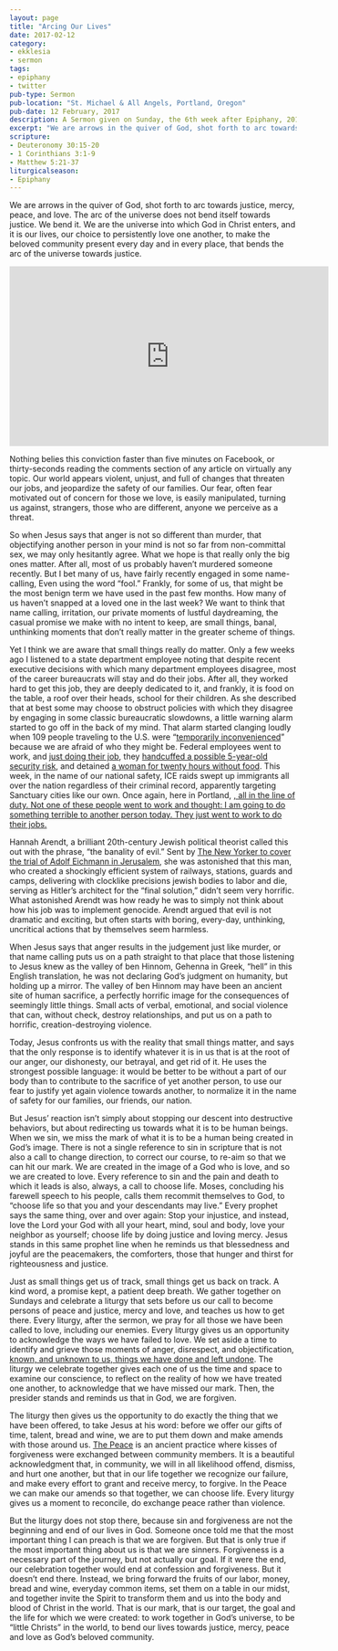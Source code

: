 ```yaml
---
layout: page
title: "Arcing Our Lives"
date: 2017-02-12
category:
- ekklesia
- sermon
tags:
- epiphany
- twitter
pub-type: Sermon
pub-location: "St. Michael & All Angels, Portland, Oregon"
pub-date: 12 February, 2017
description: A Sermon given on Sunday, the 6th week after Epiphany, 2017
excerpt: "We are arrows in the quiver of God, shot forth to arc towards justice, mercy, peace, and love. The arc of the universe does not bend itself towards justice. We bend it. We are the universe into which God in Christ enters, and it is our lives, our choice to persistently love one another, to make the beloved community present every day and in every place, that bends the arc of the universe towards justice."
scripture:
- Deuteronomy 30:15-20
- 1 Corinthians 3:1-9
- Matthew 5:21-37
liturgicalseason:
- Epiphany
---
```

<p>We are arrows in the quiver of God, shot forth to arc towards justice, mercy, peace, and love. The arc of the universe does not bend itself towards justice. We bend it. We are the universe into which God in Christ enters, and it is our lives, our choice to persistently love one another, to make the beloved community present every day and in every place, that bends the arc of the universe towards justice.</p>
<div class="flex-video">
  <iframe width="560" height="315" src="https://www.youtube.com/embed/B_8_a2lztlA" frameborder="0" allowfullscreen></iframe>
</div>
<p>Nothing belies this conviction faster than five minutes on Facebook, or thirty-seconds reading the comments section of any article on virtually any topic. Our world appears violent, unjust, and full of changes that threaten our jobs, and jeopardize the safety of our families. Our fear, often fear motivated out of concern for those we love, is easily manipulated, turning us against, strangers, those who are different, anyone we perceive as a threat.</p>
<p>So when Jesus says that anger is not so different than murder, that objectifying another person in your mind is not so far from non-committal sex, we may only hesitantly agree. What we hope is that really only the big ones matter. After all, most of us probably haven&#8217;t murdered someone recently. But I bet many of us, have fairly recently engaged in some name-calling, Even using the word &#8220;fool.&#8221; Frankly, for some of us, that might be the most benign term we have used in the past few months. How many of us haven&#8217;t snapped at a loved one in the last week? We want to think that name calling, irritation, our private moments of lustful daydreaming, the casual promise we make with no intent to keep, are small things, banal, unthinking moments that don&#8217;t really matter in the greater scheme of things.</p>
<p>Yet I think we are aware that small things really do matter. Only a few weeks ago I listened to a state department employee noting that despite recent executive decisions with which many department employees disagree, most of the career bureaucrats will stay and do their jobs. After all, they worked hard to get this job, they are deeply dedicated to it, and frankly, it is food on the table, a roof over their heads, school for their children. As she described that at best some may choose to obstruct policies with which they disagree by engaging in some classic bureaucratic slowdowns, a little warning alarm started to go off in the back of my mind. That alarm started clanging loudly when 109 people traveling to the U.S. were &#8220;<a href="https://twitter.com/CBSNews/status/826152432115781634">temporarily inconvenienced</a>&#8221; because we are afraid of who they might be. Federal employees went to work, and <a href="http://www.baltimoresun.com/news/opinion/oped/bs-airport-inhumanity-20170206-story.html">just doing their job</a>, they <a href="http://www.independent.co.uk/news/world/americas/white-house-five-year-old-boy-detained-dulles-international-airport-hours-sean-spicer-pose-security-a7554521.html">handcuffed a possible 5-year-old security risk</a>, and detained <a href="https://jezebel.com/woman-and-her-2-children-held-at-dulles-airport-for-20-1791762183">a woman for twenty hours without food</a>. This week, in the name of our national safety, ICE raids swept up immigrants all over the nation regardless of their criminal record, apparently targeting Sanctuary cities like our own. Once again, here in Portland, <a href="http://www.wweek.com/news/2017/02/10/man-shot-by-portland-police-officer-was-black-17-years-old-and-armed-with-a-fake-gun/">, all in the line of duty. Not one of these people went to work and thought: I am going to do something terrible to another person today. They just went to work to do their jobs.</a></p>
<p>Hannah Arendt, a brilliant 20th-century Jewish political theorist called this out with the phrase, &#8220;the banality of evil.&#8221; Sent by <a href="http://www.newyorker.com/magazine/1963/02/16/eichmann-in-jerusalem-i">The New Yorker to cover the trial of Adolf Eichmann in Jerusalem</a>, she was astonished that this man, who created a shockingly efficient system of railways, stations, guards and camps, delivering with clocklike precisions jewish bodies to labor and die, serving as Hitler&#8217;s architect for the &#8220;final solution,&#8221; didn&#8217;t seem very horrific. What astonished Arendt was how ready he was to simply not think about how his job was to implement genocide. Arendt argued that evil is not dramatic and exciting, but often starts with boring, every-day, unthinking, uncritical actions that by themselves seem harmless.</p>
<p>When Jesus says that anger results in the judgement just like murder, or that name calling puts us on a path straight to that place that those listening to Jesus knew as the valley of ben Hinnom, Gehenna in Greek, &#8220;hell&#8221; in this English translation, he was not declaring God&#8217;s judgment on humanity, but holding up a mirror. The valley of ben Hinnom may have been an ancient site of human sacrifice, a perfectly horrific image for the consequences of seemingly little things. Small acts of verbal, emotional, and social violence that can, without check, destroy relationships, and put us on a path to horrific, creation-destroying violence.</p>
<p>Today, Jesus confronts us with the reality that small things matter, and says that the only response is to identify whatever it is in us that is at the root of our anger, our dishonesty, our betrayal, and get rid of it. He uses the strongest possible language: it would be better to be without a part of our body than to contribute to the sacrifice of yet another person, to use our fear to justify yet again violence towards another, to normalize it in the name of safety for our families, our friends, our nation.</p>
<p>But Jesus&#8217; reaction isn&#8217;t simply about stopping our descent into destructive behaviors, but about redirecting us towards what it is to be human beings. When we sin, we miss the mark of what it is to be a human being created in God&#8217;s image. There is not a single reference to sin in scripture that is not also a call to change direction, to correct our course, to re-aim so that we can hit our mark. We are created in the image of a God who is love, and so we are created to love. Every reference to sin and the pain and death to which it leads is also, always, a call to choose life. Moses, concluding his farewell speech to his people, calls them recommit themselves to God, to &#8220;choose life so that you and your descendants may live.&#8221; Every prophet says the same thing, over and over again: Stop your injustice, and instead, love the Lord your God with all your heart, mind, soul and body, love your neighbor as yourself; choose life by doing justice and loving mercy. Jesus stands in this same prophet line when he reminds us that blessedness and joyful are the peacemakers, the comforters, those that hunger and thirst for righteousness and justice.</p>
<p>Just as small things get us of track, small things get us back on track. A kind word, a promise kept, a patient deep breath. We gather together on Sundays and celebrate a liturgy that sets before us our call to become persons of peace and justice, mercy and love, and teaches us how to get there. Every liturgy, after the sermon, we pray for all those we have been called to love, including our enemies. Every liturgy gives us an opportunity to acknowledge the ways we have failed to love. We set aside a time to identify and grieve those moments of anger, disrespect, and objectification, <a href="http://www.bcponline.org/HE/he2.html#Confession of Sin">known, and unknown to us, things we have done and left undone</a>. The liturgy we celebrate together gives each one of us the time and space to examine our conscience, to reflect on the reality of how we have treated one another, to acknowledge that we have missed our mark. Then, the presider stands and reminds us that in God, we are forgiven.</p>
<p>The liturgy then gives us the opportunity to do exactly the thing that we have been offered, to take Jesus at his word: before we offer our gifts of time, talent, bread and wine, we are to put them down and make amends with those around us. <a href="http://www.bcponline.org/HE/he2.html#The Peace">The Peace</a> is an ancient practice where kisses of forgiveness were exchanged between community members. It is a beautiful acknowledgment that, in community, we will in all likelihood offend, dismiss, and hurt one another, but that in our life together we recognize our failure, and make every effort to grant and receive mercy, to forgive. In the Peace we can make our amends so that together, we can choose life. Every liturgy gives us a moment to reconcile, do exchange peace rather than violence.</p>
<p>But the liturgy does not stop there, because sin and forgiveness are not the beginning and end of our lives in God. Someone once told me that the most important thing I can preach is that we are forgiven. But that is only true if the most important thing about us is that we are sinners. Forgiveness is a necessary part of the journey, but not actually our goal. If it were the end, our celebration together would end at confession and forgiveness. But it doesn&#8217;t end there. Instead, we bring forward the fruits of our labor, money, bread and wine, everyday common items, set them on a table in our midst, and together invite the Spirit to transform them and us into the body and blood of Christ in the world. That is our mark, that is our target, the goal and the life for which we were created: to work together in God&#8217;s universe, to be &#8220;little Christs&#8221; in the world, to bend our lives towards justice, mercy, peace and love as God&#8217;s beloved community.</p>
